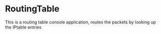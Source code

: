# RoutingTable
This is a routing table console application, routes the packets by looking up the IPtable entries
